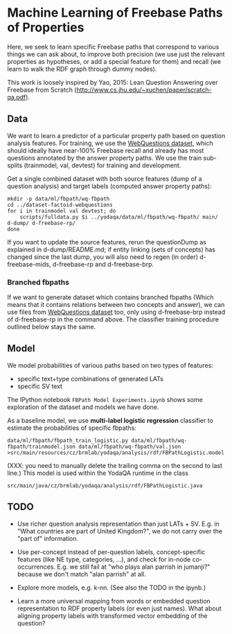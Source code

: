 Machine Learning of Freebase Paths of Properties
================================================

Here, we seek to learn specific Freebase paths that correspond to
various things we can ask about, to improve both precision (we use
just the relevant properties as hypotheses, or add a special feature
for them) and recall (we learn to walk the RDF graph through dummy
nodes).

This work is loosely inspired by Yao, 2015: Lean Question Answering over
Freebase from Scratch (http://www.cs.jhu.edu/~xuchen/paper/scratch-qa.pdf).

Data
----

We want to learn a predictor of a particular property path based on
question analysis features.  For training, we use the [WebQuestions
dataset](https://github.com/brmson/dataset-factoid-webquestions),
which should ideally have near-100% Freebase recall and already has
most questions annotated by the answer property paths.  We use the
train sub-splits (trainmodel, val, devtest) for training and development.

Get a single combined dataset with both source features (dump of
a question analysis) and target labels (computed answer property paths):

	mkdir -p data/ml/fbpath/wq-fbpath
	cd ../dataset-factoid-webquestions
	for i in trainmodel val devtest; do
		scripts/fulldata.py $i ../yodaqa/data/ml/fbpath/wq-fbpath/ main/ d-dump/ d-freebase-rp/
	done

If you want to update the source features, rerun the questionDump
as explained in d-dump/README.md; if entity linking (sets of concepts)
has changed since the last dump, you will also need to regen (in order)
d-freebase-mids, d-freebase-rp and d-freebase-brp.

### Branched fbpaths

If we want to generate dataset which contains branched fbpaths (Which means that it contains relations between
two concepts and answer), we can use files from [WebQuestions dataset](https://github.com/brmson/dataset-factoid-webquestions)
too, only using d-freebase-brp instead of d-freebase-rp in the command above.
The classifier training procedure outlined below stays the same.

Model
-----

We model probabilities of various paths based on two types of features:

  * specific text+type combinations of generated LATs
  * specific SV text

The IPython notebook ``FBPath Model Experiments.ipynb`` shows some exploration
of the dataset and models we have done.

As a baseline model, we use **multi-label logistic regression** classifier
to estimate the probabilities of specific fbpaths:

	data/ml/fbpath/fbpath_train_logistic.py data/ml/fbpath/wq-fbpath/trainmodel.json data/ml/fbpath/wq-fbpath/val.json >src/main/resources/cz/brmlab/yodaqa/analysis/rdf/FBPathLogistic.model

(XXX: you need to manually delete the trailing comma on the second to last line.)
This model is used within the YodaQA runtime in the class

	src/main/java/cz/brmlab/yodaqa/analysis/rdf/FBPathLogistic.java

TODO
----

  * Use richer question analysis representation than just LATs + SV.
    E.g. in "What countries are part of United Kingdom?", we do not carry
    over the "part of" information.

  * Use per-concept instead of per-question labels, concept-specific
    features (like NE type, categories, ...), and check for in-node
    co-occurrences.  E.g. we still fail at "who plays alan parrish in
    jumanji?" because we don't match "alan parrish" at all.

  * Explore more models, e.g. k-nn.  (See also the TODO in the ipynb.)

  * Learn a more universal mapping from words or embedded question
    representation to RDF property labels (or even just names).
    What about aligning property labels with transformed vector embedding
    of the question?
